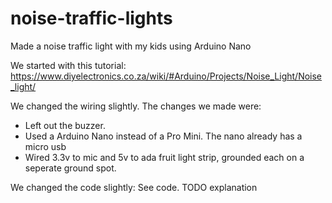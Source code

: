 # noise-traffic-lights
Made a noise traffic light with my kids using Arduino Nano

We started with this tutorial: https://www.diyelectronics.co.za/wiki/#Arduino/Projects/Noise_Light/Noise_light/

We changed the wiring slightly. The changes we made were: 
- Left out the buzzer. 
- Used a Arduino Nano instead of a Pro Mini. The nano already has a micro usb
- Wired 3.3v to mic and 5v to ada fruit light strip, grounded each on a seperate ground spot.

We changed the code slightly:
See code. TODO explanation  
